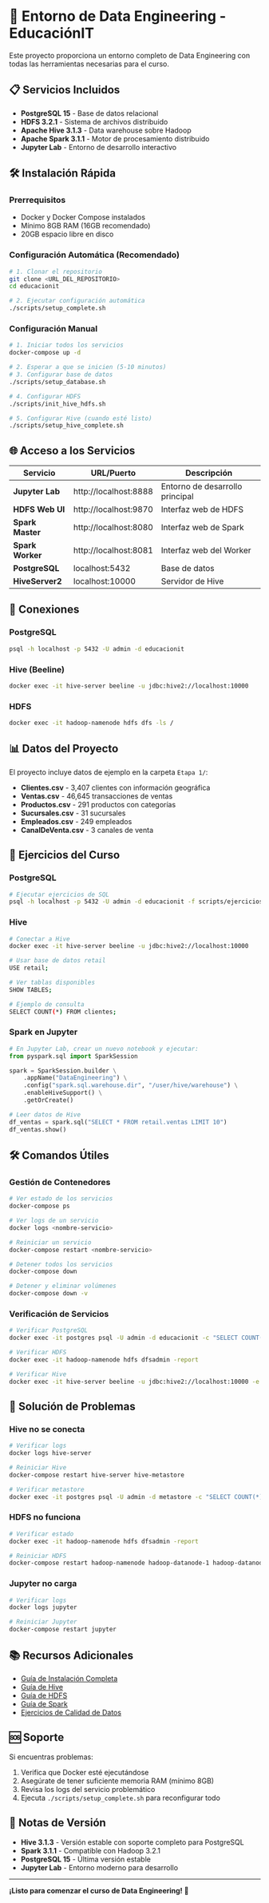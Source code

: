 # 🚀 Entorno de Data Engineering - EducaciónIT

Este proyecto proporciona un entorno completo de Data Engineering con todas las herramientas necesarias para el curso.

## 📋 Servicios Incluidos

- **PostgreSQL 15** - Base de datos relacional
- **HDFS 3.2.1** - Sistema de archivos distribuido
- **Apache Hive 3.1.3** - Data warehouse sobre Hadoop
- **Apache Spark 3.1.1** - Motor de procesamiento distribuido
- **Jupyter Lab** - Entorno de desarrollo interactivo

## 🛠️ Instalación Rápida

### Prerrequisitos
- Docker y Docker Compose instalados
- Mínimo 8GB RAM (16GB recomendado)
- 20GB espacio libre en disco

### Configuración Automática (Recomendado)

```bash
# 1. Clonar el repositorio
git clone <URL_DEL_REPOSITORIO>
cd educacionit

# 2. Ejecutar configuración automática
./scripts/setup_complete.sh
```

### Configuración Manual

```bash
# 1. Iniciar todos los servicios
docker-compose up -d

# 2. Esperar a que se inicien (5-10 minutos)
# 3. Configurar base de datos
./scripts/setup_database.sh

# 4. Configurar HDFS
./scripts/init_hive_hdfs.sh

# 5. Configurar Hive (cuando esté listo)
./scripts/setup_hive_complete.sh
```

## 🌐 Acceso a los Servicios

| Servicio | URL/Puerto | Descripción |
|----------|------------|-------------|
| **Jupyter Lab** | http://localhost:8888 | Entorno de desarrollo principal |
| **HDFS Web UI** | http://localhost:9870 | Interfaz web de HDFS |
| **Spark Master** | http://localhost:8080 | Interfaz web de Spark |
| **Spark Worker** | http://localhost:8081 | Interfaz web del Worker |
| **PostgreSQL** | localhost:5432 | Base de datos |
| **HiveServer2** | localhost:10000 | Servidor de Hive |

## 🔗 Conexiones

### PostgreSQL
```bash
psql -h localhost -p 5432 -U admin -d educacionit
```

### Hive (Beeline)
```bash
docker exec -it hive-server beeline -u jdbc:hive2://localhost:10000
```

### HDFS
```bash
docker exec -it hadoop-namenode hdfs dfs -ls /
```

## 📊 Datos del Proyecto

El proyecto incluye datos de ejemplo en la carpeta `Etapa 1/`:

- **Clientes.csv** - 3,407 clientes con información geográfica
- **Ventas.csv** - 46,645 transacciones de ventas
- **Productos.csv** - 291 productos con categorías
- **Sucursales.csv** - 31 sucursales
- **Empleados.csv** - 249 empleados
- **CanalDeVenta.csv** - 3 canales de venta

## 🎯 Ejercicios del Curso

### PostgreSQL
```bash
# Ejecutar ejercicios de SQL
psql -h localhost -p 5432 -U admin -d educacionit -f scripts/ejercicios_clase.sql
```

### Hive
```bash
# Conectar a Hive
docker exec -it hive-server beeline -u jdbc:hive2://localhost:10000

# Usar base de datos retail
USE retail;

# Ver tablas disponibles
SHOW TABLES;

# Ejemplo de consulta
SELECT COUNT(*) FROM clientes;
```

### Spark en Jupyter
```python
# En Jupyter Lab, crear un nuevo notebook y ejecutar:
from pyspark.sql import SparkSession

spark = SparkSession.builder \
    .appName("DataEngineering") \
    .config("spark.sql.warehouse.dir", "/user/hive/warehouse") \
    .enableHiveSupport() \
    .getOrCreate()

# Leer datos de Hive
df_ventas = spark.sql("SELECT * FROM retail.ventas LIMIT 10")
df_ventas.show()
```

## 🛠️ Comandos Útiles

### Gestión de Contenedores
```bash
# Ver estado de los servicios
docker-compose ps

# Ver logs de un servicio
docker logs <nombre-servicio>

# Reiniciar un servicio
docker-compose restart <nombre-servicio>

# Detener todos los servicios
docker-compose down

# Detener y eliminar volúmenes
docker-compose down -v
```

### Verificación de Servicios
```bash
# Verificar PostgreSQL
docker exec -it postgres psql -U admin -d educacionit -c "SELECT COUNT(*) FROM clientes;"

# Verificar HDFS
docker exec -it hadoop-namenode hdfs dfsadmin -report

# Verificar Hive
docker exec -it hive-server beeline -u jdbc:hive2://localhost:10000 -e "SHOW DATABASES;"
```

## 🔧 Solución de Problemas

### Hive no se conecta
```bash
# Verificar logs
docker logs hive-server

# Reiniciar Hive
docker-compose restart hive-server hive-metastore

# Verificar metastore
docker exec -it postgres psql -U admin -d metastore -c "SELECT COUNT(*) FROM \"VERSION\";"
```

### HDFS no funciona
```bash
# Verificar estado
docker exec -it hadoop-namenode hdfs dfsadmin -report

# Reiniciar HDFS
docker-compose restart hadoop-namenode hadoop-datanode-1 hadoop-datanode-2 hadoop-datanode-3
```

### Jupyter no carga
```bash
# Verificar logs
docker logs jupyter

# Reiniciar Jupyter
docker-compose restart jupyter
```

## 📚 Recursos Adicionales

- [Guía de Instalación Completa](GUIA_INSTALACION_COMPLETA.md)
- [Guía de Hive](GUIA_HIVE.md)
- [Guía de HDFS](GUIA_HDFS.md)
- [Guía de Spark](GUIA_OLAP.md)
- [Ejercicios de Calidad de Datos](EJERCICIOS_CALIDAD_DATOS.md)

## 🆘 Soporte

Si encuentras problemas:

1. Verifica que Docker esté ejecutándose
2. Asegúrate de tener suficiente memoria RAM (mínimo 8GB)
3. Revisa los logs del servicio problemático
4. Ejecuta `./scripts/setup_complete.sh` para reconfigurar todo

## 📝 Notas de Versión

- **Hive 3.1.3** - Versión estable con soporte completo para PostgreSQL
- **Spark 3.1.1** - Compatible con Hadoop 3.2.1
- **PostgreSQL 15** - Última versión estable
- **Jupyter Lab** - Entorno moderno para desarrollo

---

**¡Listo para comenzar el curso de Data Engineering! 🎉** 